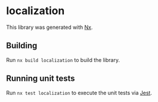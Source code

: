 # localization

This library was generated with [Nx](https://nx.dev).

## Building

Run `nx build localization` to build the library.

## Running unit tests

Run `nx test localization` to execute the unit tests via [Jest](https://jestjs.io).
